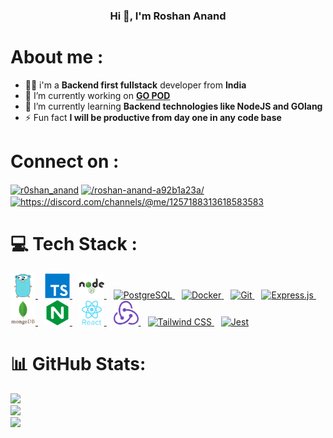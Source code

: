 <h3 align="center">Hi 👋, I'm Roshan Anand</h1>

# About me :

- 🙋🏽 i'm a **Backend first fullstack** developer from **India**
- 🔭 I’m currently working on **[GO POD](https://github.com/Roshan-anand/go-pod)**
- 🌱 I’m currently learning **Backend technologies like NodeJS and GOlang**
- ⚡ Fun fact **I will be productive from day one in any code base**

# Connect on :

<p align="left" >
<a href="https://twitter.com/r0shan_anand" target="blank"><img align="center" src="https://raw.githubusercontent.com/rahuldkjain/github-profile-readme-generator/master/src/images/icons/Social/twitter.svg" alt="r0shan_anand" height="30" width="40" /></a>
<a href="https://linkedin.com/in/roshan-anand-a92b1a23a/" target="blank"><img align="center" src="https://raw.githubusercontent.com/rahuldkjain/github-profile-readme-generator/master/src/images/icons/Social/linked-in-alt.svg" alt="/roshan-anand-a92b1a23a/" height="30" width="60" /></a>
<a href="https://discord.gg/https://discord.com/channels/@me/1257188313618583583" target="blank"><img align="center" src="https://raw.githubusercontent.com/rahuldkjain/github-profile-readme-generator/master/src/images/icons/Social/discord.svg" alt="https://discord.com/channels/@me/1257188313618583583" height="30" width="40" /></a>
</p>

# 💻 Tech Stack :

<p align="left">
  <a href="https://golang.org" target="_blank" rel="noreferrer">
    <img src="https://raw.githubusercontent.com/devicons/devicon/master/icons/go/go-original.svg"
         alt="Go" width="40" height="40" />
  </a>&ensp;
  <a href="https://www.typescriptlang.org/" target="_blank" rel="noreferrer">
    <img src="https://raw.githubusercontent.com/devicons/devicon/master/icons/typescript/typescript-original.svg"
         alt="TypeScript" width="40" height="40" />
  </a>&ensp;
  <a href="https://nodejs.org" target="_blank" rel="noreferrer">
    <img src="https://raw.githubusercontent.com/devicons/devicon/master/icons/nodejs/nodejs-original-wordmark.svg"
         alt="Node.js" width="40" height="40" />
  </a>&ensp;
  <a href="https://www.postgresql.org/" target="_blank" rel="noreferrer">
    <img src="https://cdn.jsdelivr.net/gh/devicons/devicon/icons/postgresql/postgresql-original.svg"
         alt="PostgreSQL" width="40" height="40" />
  </a>&ensp;
  <a href="https://www.docker.com/" target="_blank" rel="noreferrer">
    <img src="https://cdn.jsdelivr.net/gh/devicons/devicon/icons/docker/docker-plain-wordmark.svg"
         alt="Docker" width="40" height="40" />
  </a>&ensp;
  <a href="https://git-scm.com/" target="_blank" rel="noreferrer">
    <img src="https://www.vectorlogo.zone/logos/git-scm/git-scm-icon.svg"
         alt="Git" width="40" height="40" />
  </a>&ensp;
  <a href="https://expressjs.com/" target="_blank" rel="noreferrer">
    <img src="https://cdn.jsdelivr.net/gh/devicons/devicon/icons/express/express-original.svg"
         alt="Express.js" width="40" height="40" />
  </a>&ensp;
  <a href="https://www.mongodb.com/" target="_blank" rel="noreferrer">
    <img src="https://raw.githubusercontent.com/devicons/devicon/master/icons/mongodb/mongodb-original-wordmark.svg"
         alt="MongoDB" width="40" height="40" />
  </a>&ensp;
  <a href="https://nginx.org/" target="_blank" rel="noreferrer">
    <img src="https://raw.githubusercontent.com/devicons/devicon/master/icons/nginx/nginx-original.svg"
         alt="Nginx" width="40" height="40" />
  </a>&ensp;
  <a href="https://reactjs.org/" target="_blank" rel="noreferrer">
    <img src="https://raw.githubusercontent.com/devicons/devicon/master/icons/react/react-original-wordmark.svg"
         alt="React" width="40" height="40" />
  </a>&ensp;
  <a href="https://redux.js.org/" target="_blank" rel="noreferrer">
    <img src="https://raw.githubusercontent.com/devicons/devicon/master/icons/redux/redux-original.svg"
         alt="Redux" width="40" height="40" />
  </a>&ensp;
  <a href="https://tailwindcss.com/" target="_blank" rel="noreferrer">
    <img src="https://www.vectorlogo.zone/logos/tailwindcss/tailwindcss-icon.svg"
         alt="Tailwind CSS" width="40" height="40" />
  </a>&ensp;
  <a href="https://jestjs.io/" target="_blank" rel="noreferrer">
    <img src="https://www.vectorlogo.zone/logos/jestjsio/jestjsio-icon.svg"
         alt="Jest" width="40" height="40" />
  </a>
</p>

# 📊 GitHub Stats:

![](https://github-readme-stats.vercel.app/api?username=Roshan-anand&theme=dark&hide_border=false&include_all_commits=true&count_private=true)<br/>
![](https://github-readme-streak-stats.herokuapp.com/?user=Roshan-anand&theme=dark&hide_border=false)<br/>
![](https://github-readme-stats.vercel.app/api/top-langs/?username=Roshan-anand&theme=dark&hide_border=false&include_all_commits=true&count_private=true&layout=compact)

